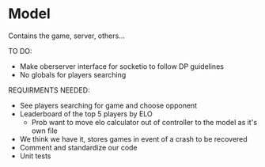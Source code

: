 # Model
Contains the game, server, others...

TO DO:
- Make oberserver interface for socketio to follow DP guidelines
- No globals for players searching

REQUIRMENTS NEEDED:
- See players searching for game and choose opponent
- Leaderboard of the top 5 players by ELO
  - Prob want to move elo calculator out of controller to the model as it's own file
- We think we have it, stores games in event of a crash to be recovered
- Comment and standardize our code
- Unit tests
